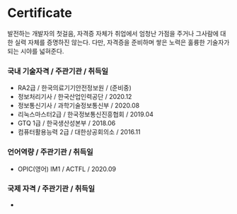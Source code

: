 # Certificate
발전하는 개발자의 첫걸음, 자격증 자체가 취업에서 엄청난 가점을 주거나 그사람에 대한 실력 자체를 증명하진 않는다.
다만, 자격증을 준비하며 쌓은 노력은 훌륭한 기술자가 되는 시야를 넓혀준다.


### 국내 기술자격 / 주관기관 / 취득일
 - RA2급          /    한국의료기기안전정보원   / (준비중)
 - 정보처리기사     /     한국산업인력공단     / 2020.12
 - 정보통신기사     /     과학기술정보통신부   / 2020.08
 - 리눅스마스터2급   /    한국정보통신진흥협회 / 2019.04
 - GTQ 1급        /      한국생산성본부      / 2018.06
 - 컴퓨터활용능력 2급  /  대한상공회의소      / 2016.11
   
   
### 언어역량 / 주관기관 / 취득일
 - OPIC(영어) IM1   /    ACTFL             / 2020.09
    
  
### 국제 자격 / 주관기관 / 취득일
 - 
